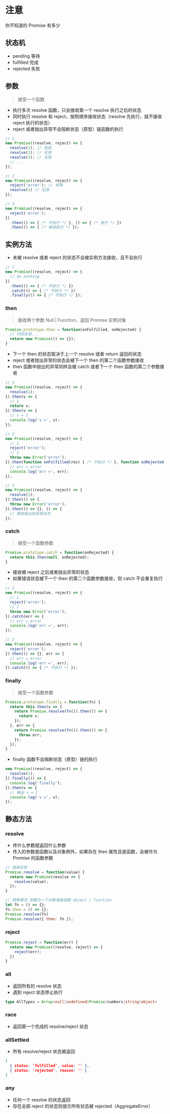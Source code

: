 # 注意

你不知道的 Promise 有多少

## 状态机

- pending 等待
- fulfilled 完成
- rejected 失败

## 参数

> 接受一个函数

- 执行多次 resolve 函数，只会接收第一个 resolve 执行之后的状态
- 同时执行 resolve 和 reject，按照顺序接收状态（resolve 先执行，就不接收 reject 执行的状态）
- reject 或者抛出异常不会阻断状态（原型）链函数的执行

```javascript
// 1
new Promise((resolve, reject) => {
  resolve(1); // 有效
  resolve(2); // 无效
  resolve(3); // 无效
  // ...
});

// 2
new Promise((resolve, reject) => {
  reject('error'); // 有效
  resolve(1) // 无效
});

// 3
new Promise((resolve, reject) => {
  reject('error');
})
  .then(() => { /* 不执行 */ }, () => { /* 执行 */ })
  .then(() => { /* 继续执行 */ });
```

## 实例方法

- 未被 resolve 或者 reject 的状态不会被实例方法接收，且不会执行

```javascript
// 1
new Promise((resolve, reject) => {
  // do nothing
})
  .then(() => { /* 不执行 */ })
  .catch(() => { /* 不执行 */ })
  .finally(() => { /* 不执行 */ });
```

### then

> 接收两个参数 Null | Function，返回 Promise 实例对象

```javascript
Promise.prototype.then = function(onFulfilled, onRejected) {
  // 代码实现...
  return new Promise(() => {});
}
```

- 下一个 then 的状态取决于上一个 resolve 或者 return 返回的状态
- reject 或者抛出异常的状态会被下一个 then 的第二个函数参数接收
- then 函数中抛出的异常同样会被 catch 或者下一个 then 函数的第二个参数接收

```javascript
// 1
new Promise((resolve, reject) => {
  resolve(1);
}).then(v => {
  // 1
  return v;
}).then(v => {
  // v = 1
  console.log('v =', v);
});

// 2
new Promise((resolve, reject) => {
  // 1
  reject('error');
  // 2
  throw new Error('error');
}).then(function onFulfilled(res) { /* 不执行 */ }, function onRejected(err) {
  // err = error
  console.log('err =', err);
});

// 3
new Promise((resolve, reject) => {
  resolve(1);
}).then(() => {
  throw new Error('error');
}).then(() => {}, () => {
  // 接收抛出的异常状态
});
```

### catch

> 接受一个函数参数

```javascript
Promise.prototype.catch = function(onRejected) {
  return this.then(null, onRejected);
}
```

- 接收被 reject 之后或者抛出异常的状态
- 如果错误状态被下一个 then 的第二个函数参数接收，则 catch 不会重复执行

```javascript
// 1
new Promise((resolve, reject) => {
  // 1
  reject('error');
  // 2
  throw new Error('error');
}).catch(err => {
  // err = error
  console.log('err =', err);
});

// 2
new Promise((resolve, reject) => {
  reject('error');
}).then(() => {}, err => {
  // err = error
  console.log('err =', err);
}).catch(() => { /* 不执行 */ });
```


### finally

> 接受一个函数参数

```javascript
Promise.prototype.finally = function(fn) {
  return this.then(v => {
    return Promise.resolve(fn()).then(() => {
	  return v;
    });
  }, err => {
    return Promise.resolve(fn()).then(() => {
      throw err;
    });
  });
}
```

- finally 函数不会隔断状态（原型）链的执行

```javascript
new Promise((resolve, reject) => {
  resolve(1);
}).finally(() => {
  console.log('finally');
}).then(v => {
  // 输出 v = 1
  console.log('v =', v);
});
```

## 静态方法

### resolve

- 传什么参数就返回什么参数
- 传入的参数是函数以及对象例外，如果存在 then 属性且是函数，会被作为 Promise 的函数参数

```javascript
// 简单实现
Promise.resolve = function(value) {
  return new Promise(resolve => {
    resolve(value);
  });
}

// 特殊情况 参数为一个对象或者函数 object | function
let fn = () => {};
fn.then = () => {};
Promise.resolve(fn)
Promise.resolve({ then: fn });
```

### reject

```javascript
Promise.reject = function(err) {
  return new Promise((resolve, reject) => {
    reject(err);
  })
}
```

### all

- 返回所有的 resolve 状态
- 遇到  reject 状态停止执行

```typescript
type AllTypes = Array<null|undefined|Promise|numbers|string|object>
```

### race

- 返回第一个完成的 resolve/reject 状态

### allSettled

- 所有 resolve/reject 状态被返回

```json
[
  { status: 'fulfilled', value: '' },
  { status: 'rejected', reason: '' }
]
```

### any

- 任何一个 resolve 的状态返回
- 存在全部 reject 的状态则提示所有状态被 rejected（AggregateError）